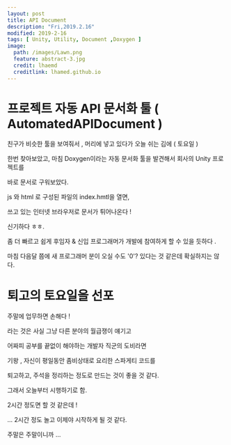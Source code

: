 ```yaml
---
layout: post
title: API Document 
description: "Fri,2019.2.16"
modified: 2019-2-16
tags: [ Unity, Utility, Document ,Doxygen ]
image:
  path: /images/Lawn.png
  feature: abstract-3.jpg
  credit: lhaemd
  creditlink: lhamed.github.io
---
```


# 프로젝트 자동  API 문서화 툴 ( AutomatedAPIDocument )

친구가 비슷한 툴을 보여줘서 , 머리에 넣고 있다가 오늘 쉬는 김에 ( 토요일 )

한번 찾아보았고, 마침 Doxygen이라는 자동 문서화 툴을 발견해서 회사의 Unity 프로젝트를 

바로 문서로 구워보았다. 

js 와 html 로 구성된 파일의 index.hmtl을 열면, 

쓰고 있는 인터넷 브라우저로 문서가 튀어나온다 ! 

신기하다 ㅎㅎ. 

좀 더 빠르고 쉽게 후임자 & 신입 프로그래머가 개발에 참여하게 할 수 있을 듯하다 .

마침 다음달 쯤에 새 프로그래머 분이 오실 수도 '0'? 있다는 것 같은데 확실하지는 않다. 

# 퇴고의 토요일을 선포 

주말에 업무하면 손해다 ! 

라는 것은 사실 그냥 다른 분야의 월급쟁이 얘기고

어짜피 공부를 끝없이 해야하는 개발자 직군의 도비라면 

기왕 , 자신이 평일동안 좀비상태로 요리한 스파게티 코드를 

퇴고하고, 주석을 정리하는 정도로 만드는 것이 좋을 것 같다. 

그래서 오늘부터 시행하기로 함. 

2시간 정도면 할 것 같은데 ! 

... 2시간 정도 놀고 이제야 시작하게 될 것 같다.

주말은 주말이니까 ... 
